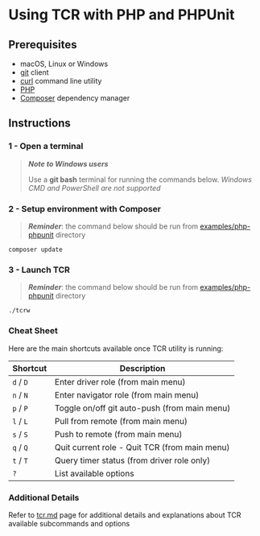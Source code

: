 # Using TCR with PHP and PHPUnit

## Prerequisites

- macOS, Linux or Windows
- [git](https://git-scm.com/) client
- [curl](https://curl.se/download.html) command line utility
- [PHP](https://www.php.net/manual/en/install.php)
- [Composer](https://getcomposer.org/) dependency manager

## Instructions

### 1 - Open a terminal

> ***Note to Windows users***
>
> Use a **git bash** terminal for running the commands below.
> _Windows CMD and PowerShell are not supported_

### 2 - Setup environment with Composer

> ***Reminder***: the command below should be run from
> [examples/php-phpunit](.)
> directory

```shell
composer update
```

### 3 - Launch TCR

> ***Reminder***: the command below should be run from
> [examples/php-phpunit](.)
> directory
>

```shell
./tcrw
```

### Cheat Sheet

Here are the main shortcuts available once TCR utility is running:

| Shortcut  | Description                                   |
|-----------|-----------------------------------------------|
| `d` / `D` | Enter driver role (from main menu)            |
| `n` / `N` | Enter navigator role (from main menu)         |
| `p` / `P` | Toggle on/off git auto-push (from main menu)  |
| `l` / `L` | Pull from remote (from main menu)             |
| `s` / `S` | Push to remote (from main menu)               |
| `q` / `Q` | Quit current role - Quit TCR (from main menu) |
| `t` / `T` | Query timer status (from driver role only)    |
| `?`       | List available options                        |

### Additional Details

Refer to [tcr.md](../../doc/tcr.md) page for additional details and explanations about TCR
available subcommands and options
